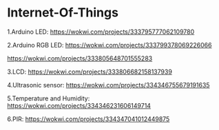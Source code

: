 # Internet-Of-Things
1.Arduino LED:
https://wokwi.com/projects/333795777062109780

2.Arduino RGB LED:
https://wokwi.com/projects/333799378069226066

https://wokwi.com/projects/333805648701555283

3.LCD:
https://wokwi.com/projects/333806682158137939

4.Ultrasonic sensor:
https://wokwi.com/projects/334346755679191635

5.Temperature and Humidity:
https://wokwi.com/projects/334346231606149714

6.PIR:
https://wokwi.com/projects/334347041012449875
